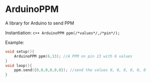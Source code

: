 # ArduinoPPM
 A library for Arduino to send PPM

 Instantiation: `c++ ArduinoPPM ppm(/*values*/,/*pin*/);`

 Example:
 ```c++
 void setup(){
     ArduinoPPM ppm(6,13); //A PPM on pin 13 with 6 values
 }
 void loop(){
     ppm.send({0,0,0,0,0,0}); //send the values 0, 0, 0, 0, 0, 0
 }
 ```